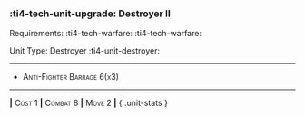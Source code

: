 ### :ti4-tech-unit-upgrade: **Destroyer II**

Requirements: :ti4-tech-warfare: :ti4-tech-warfare:

Unit Type: Destroyer :ti4-unit-destroyer:

---


* <span style="font-variant:small-caps;">Anti-Fighter Barrage 6(x3)</span> 


---

__|__ <span style="font-variant:small-caps;">Cost 1</span> __|__ <span style="font-variant:small-caps;">Combat 8</span> __|__ <span style="font-variant:small-caps;">Move 2</span> __|__
{ .unit-stats }
